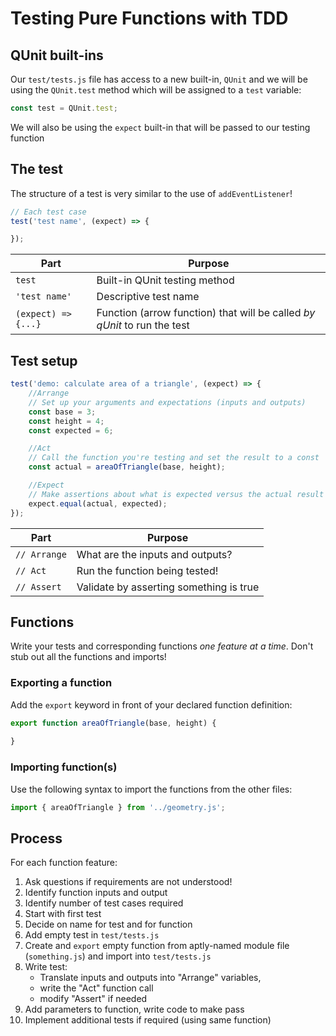 # Testing Pure Functions with TDD

## QUnit built-ins

Our `test/tests.js` file has access to a new built-in, `QUnit` and we will be using
the `QUnit.test` method which will be assigned to a `test` variable:

```js
const test = QUnit.test;
```

We will also be using the `expect` built-in that will be passed to our testing function

## The test

The structure of a test is very similar to the use of `addEventListener`!

```js
// Each test case
test('test name', (expect) => {

});
```

Part | Purpose
---|---
`test` | Built-in QUnit testing method
`'test name'` | Descriptive test name
`(expect) => {...}` | Function (arrow function) that will be called _by qUnit_ to run the test

## Test setup

```js
test('demo: calculate area of a triangle', (expect) => {
    //Arrange
    // Set up your arguments and expectations (inputs and outputs)
    const base = 3;
    const height = 4;
    const expected = 6;

    //Act 
    // Call the function you're testing and set the result to a const
    const actual = areaOfTriangle(base, height);

    //Expect
    // Make assertions about what is expected versus the actual result
    expect.equal(actual, expected);
});
```

Part | Purpose
---|---
`// Arrange` | What are the inputs and outputs?
`// Act` | Run the function being tested!
`// Assert` | Validate by asserting something is true

## Functions

Write your tests and corresponding functions _one feature at a time_. Don't stub out all the functions and imports!

### Exporting a function

Add the `export` keyword in front of your declared function definition:

```js
export function areaOfTriangle(base, height) {
    
}
```

### Importing function(s)

Use the following syntax to import the functions from the other files:

```js
import { areaOfTriangle } from '../geometry.js';
```

## Process

For each function feature:

1. Ask questions if requirements are not understood!
1. Identify function inputs and output
1. Identify number of test cases required
1. Start with first test
1. Decide on name for test and for function
1. Add empty test in `test/tests.js`
1. Create and `export` empty function from aptly-named module file (`something.js`) and import into `test/tests.js`
1. Write test:
    - Translate inputs and outputs into "Arrange" variables, 
    - write the "Act" function call
    - modify "Assert" if needed
1. Add parameters to function, write code to make pass
1. Implement additional tests if required (using same function)
